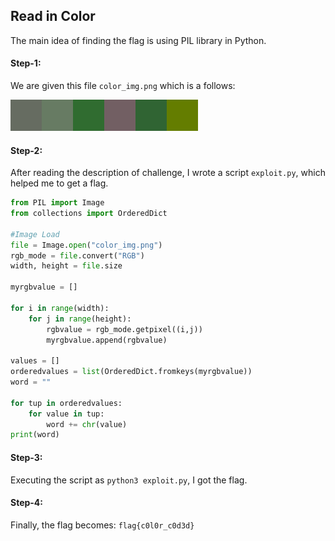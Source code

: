 ## Read in Color
The main idea of finding the flag is using PIL library in Python.

#### Step-1:
We are given this file `color_img.png` which is a follows:

<img src="color_img.png">

#### Step-2:
After reading the description of challenge, I wrote a script `exploit.py`, which helped me to get a flag.

```py
from PIL import Image
from collections import OrderedDict

#Image Load
file = Image.open("color_img.png")
rgb_mode = file.convert("RGB")
width, height = file.size

myrgbvalue = []

for i in range(width):
    for j in range(height):
        rgbvalue = rgb_mode.getpixel((i,j))
        myrgbvalue.append(rgbvalue)

values = []
orderedvalues = list(OrderedDict.fromkeys(myrgbvalue))
word = ""

for tup in orderedvalues:
    for value in tup:
        word += chr(value)
print(word)
```

#### Step-3:
Executing the script as `python3 exploit.py`, I got the flag.

#### Step-4:
Finally, the flag becomes: 
`flag{c0l0r_c0d3d}`
